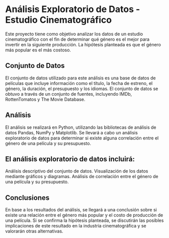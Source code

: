 # Análisis Exploratorio de Datos - Estudio Cinematográfico

Este proyecto tiene como objetivo analizar los datos de un estudio cinematográfico con el fin de determinar qué género es el mejor para invertir en la siguiente producción. La hipótesis planteada es que el género más popular es el más costoso.

## Conjunto de Datos

El conjunto de datos utilizado para este análisis es una base de datos de películas que incluye información como el título, la fecha de estreno, el género, la duración, el presupuesto y los idiomas. El conjunto de datos se obtuvo a través de un conjunto de fuentes, incluyendo IMDb, RottenTomatos y The Movie Database.

## Análisis

El análisis se realizará en Python, utilizando las bibliotecas de análisis de datos Pandas, NumPy y Matplotlib. Se llevará a cabo un análisis exploratorio de datos para determinar si existe alguna correlación entre el género de una película y su presupuesto.

## El análisis exploratorio de datos incluirá:

Análisis descriptivo del conjunto de datos.
Visualización de los datos mediante gráficos y diagramas.
Análisis de correlación entre el género de una película y su presupuesto.

## Conclusiones

En base a los resultados del análisis, se llegará a una conclusión sobre si existe una relación entre el género más popular y el costo de producción de una película. Si se confirma la hipótesis planteada, se discutirán las posibles implicaciones de este resultado en la industria cinematográfica y se valorarán otras alternativas.
